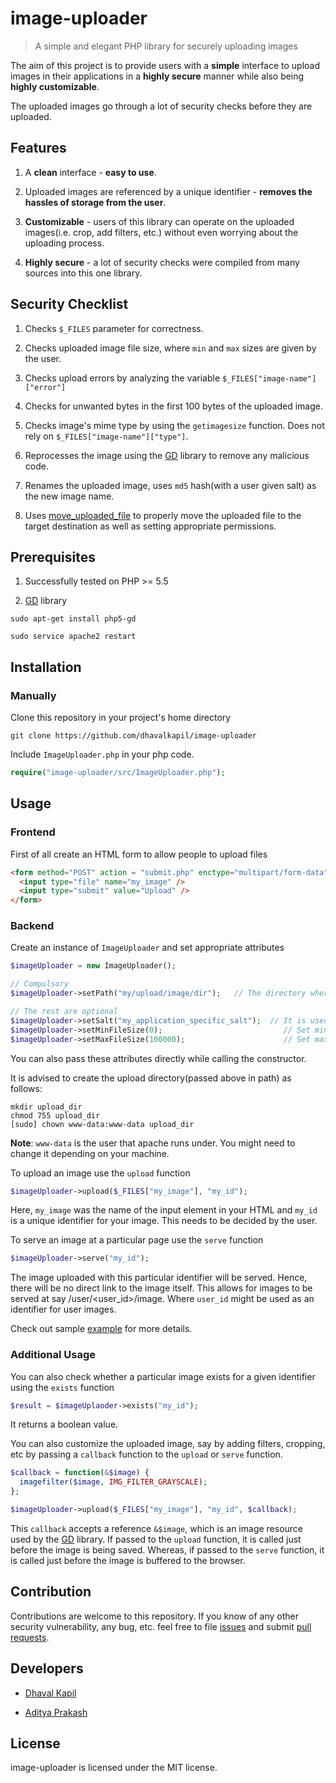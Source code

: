 # image-uploader

> A simple and elegant PHP library for securely uploading images

The aim of this project is to provide users with a **simple** interface to upload images in their applications in a **highly secure** manner while also being **highly customizable**.

The uploaded images go through a lot of security checks before they are uploaded.

## Features

1. A **clean** interface - **easy to use**.

2. Uploaded images are referenced by a unique identifier - **removes the hassles of storage from the user**.

3. **Customizable** - users of this library can operate on the uploaded images(i.e. crop, add filters, etc.) without even worrying about the uploading process.

4. **Highly secure** - a lot of security checks were compiled from many sources into this one library.

## Security Checklist

1. Checks `$_FILES` parameter for correctness.

2. Checks uploaded image file size, where `min` and `max` sizes are given by the user.

3. Checks upload errors by analyzing the variable `$_FILES["image-name"]["error"]`

4. Checks for unwanted bytes in the first 100 bytes of the uploaded image.

5. Checks image's mime type by using the `getimagesize` function. Does not rely on `$_FILES["image-name"]["type"]`.

6. Reprocesses the image using the [GD](http://php.net/manual/en/book.image.php) library to remove any malicious code.

7. Renames the uploaded image, uses `md5` hash(with a user given salt) as the new image name.

8. Uses [move\_uploaded\_file](http://php.net/manual/en/function.move-uploaded-file.php) to properly move the uploaded file to the target destination as well as setting appropriate permissions.

## Prerequisites

1. Successfully tested on PHP >= 5.5


2. [GD](http://php.net/manual/en/book.image.php) library

  ```
  sudo apt-get install php5-gd

  sudo service apache2 restart
  ```

## Installation

### Manually

Clone this repository in your project's home directory

```
git clone https://github.com/dhavalkapil/image-uploader
```

Include `ImageUploader.php` in your php code.

```php
require("image-uploader/src/ImageUploader.php");
```

## Usage

### Frontend

First of all create an HTML form to allow people to upload files

```html
<form method="POST" action = "submit.php" enctype="multipart/form-data">
  <input type="file" name="my_image" />
  <input type="submit" value="Upload" />
</form>
```

### Backend

Create an instance of `ImageUploader` and set appropriate attributes

```php
$imageUploader = new ImageUploader();

// Compulsory
$imageUploader->setPath("my/upload/image/dir");   // The directory where images will be uploaded

// The rest are optional
$imageUploader->setSalt("my_application_specific_salt");  // It is used while hashing image names
$imageUploader->setMinFileSize(0);                           // Set minimum file size in bytes
$imageUploader->setMaxFileSize(100000);                      // Set maximum file size in bytes
```

You can also pass these attributes directly while calling the constructor.

It is advised to create the upload directory(passed above in path) as follows:

```
mkdir upload_dir
chmod 755 upload_dir
[sudo] chown www-data:www-data upload_dir
```

**Note**: `www-data` is the user that apache runs under. You might need to change it depending on your machine.

To upload an image use the `upload` function

```php
$imageUploader->upload($_FILES["my_image"], "my_id");
```

Here, `my_image` was the name of the input element in your HTML and `my_id` is a unique identifier for your image. This needs to be decided by the user.

To serve an image at a particular page use the `serve` function

```php
$imageUploader->serve("my_id");
```

The image uploaded with this particular identifier will be served. Hence, there will be no direct link to the image itself. This allows for images to be served at say /user/\<user\_id\>/image. Where `user_id` might be used as an identifier for user images.

Check out sample [example](https://github.com/DhavalKapil/image-uploader/tree/master/example) for more details.

### Additional Usage

You can also check whether a particular image exists for a given identifier using the `exists` function

```php
$result = $imageUplaoder->exists("my_id");
```

It returns a boolean value.

You can also customize the uploaded image, say by adding filters, cropping, etc by passing a `callback` function to the `upload` or `serve` function.

```php
$callback = function(&$image) {
  imagefilter($image, IMG_FILTER_GRAYSCALE);
};

$imageUploader->upload($_FILES["my_image"], "my_id", $callback);
```

This `callback` accepts a reference `&$image`, which is an image resource used by the [GD](http://php.net/manual/en/book.image.php) library. If passed to the `upload` function, it is called just before the image is being saved. Whereas, if passed to the `serve` function, it is called just before the image is buffered to the browser.

## Contribution

Contributions are welcome to this repository. If you know of any other security vulnerability, any bug, etc. feel free to file [issues](https://github.com/DhavalKapil/image-uploader/issues) and submit [pull requests](https://github.com/DhavalKapil/image-uploader/pulls).

## Developers

- [Dhaval Kapil](https://github.com/DhavalKapil)

- [Aditya Prakash](https://github.com/adiitya)
  
## License

image-uploader is licensed under the MIT license.
